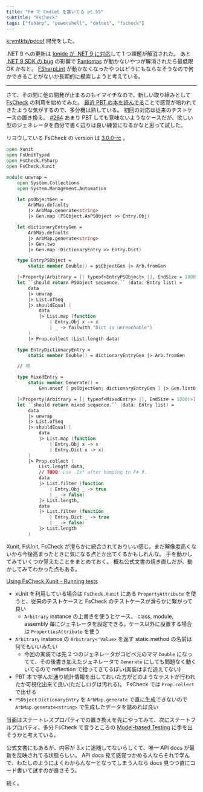 ```yaml
---
title: "F# で Cmdlet を書いてる pt.55"
subtitle: "FsCheck"
tags: ["fsharp", "powershell", "dotnet", "fscheck"]
---
```


[krymtkts/pocof](https://github.com/krymtkts/pocof) 開発をした。

.NET 9 への更新は [Ionide が .NET 9 に対応](https://github.com/ionide/ionide-vscode-fsharp/issues/2048)して 1 つ課題が解消された。
あと [.NET 9 SDK の bug](https://github.com/dotnet/sdk/issues/44838) の影響で [Fantomas](https://github.com/fsprojects/fantomas) が動かないやつが解消されたら最低限 OK かなと。
[FSharpLint](https://github.com/fsprojects/FSharpLint) が動かなくなったやつはどうにもならなそうなので何かできることがないか長期的に模索しようと考えている。

---

さて、その間に他の開発が止まるのもイマイチなので、新しい取り組みとして [FsCheck](https://fscheck.github.io/FsCheck/index.html) の利用を始めてみた。
[最近 PBT の本を読んでる](/booklogs/property-based-testing.html)ことで感覚が培われてきたような気がするので、多分機は熟している。
初回の対応は従来のテストケースの置き換え。 [#264](https://github.com/krymtkts/pocof/pull/264)
あまり PBT しても意味ないようなケースだが、欲しい型のジェネレータを自分で書く辺りは良い練習になるかなと思って試した。

リヨウしている FsCheck の version は [3.0.0-rc](https://www.nuget.org/packages/FsCheck/3.0.0-rc3) 。

```fsharp
open Xunit
open FsUnitTyped
open FsCheck.FSharp
open FsCheck.Xunit

module unwrap =
    open System.Collections
    open System.Management.Automation

    let psObjectGen =
        ArbMap.defaults
        |> ArbMap.generate<string>
        |> Gen.map (PSObject.AsPSObject >> Entry.Obj)

    let dictionaryEntryGen =
        ArbMap.defaults
        |> ArbMap.generate<string>
        |> Gen.two
        |> Gen.map (DictionaryEntry >> Entry.Dict)

    type EntryPSObject =
        static member Double() = psObjectGen |> Arb.fromGen

    [<Property(Arbitrary = [| typeof<EntryPSObject> |], EndSize = 1000)>]
    let ``should return PSObject sequence.`` (data: Entry list) =
        data
        |> unwrap
        |> List.ofSeq
        |> shouldEqual (
            data
            |> List.map (function
                | Entry.Obj x -> x
                | _ -> failwith "Dict is unreachable")
        )
        |> Prop.collect (List.length data)

    type EntryDictionaryEntry =
        static member Double() = dictionaryEntryGen |> Arb.fromGen

    // 略

    type MixedEntry =
        static member Generate() =
            Gen.oneof [ psObjectGen; dictionaryEntryGen ] |> Gen.listOf |> Arb.fromGen

    [<Property(Arbitrary = [| typeof<MixedEntry> |], EndSize = 1000)>]
    let ``should return mixed sequence.`` (data: Entry list) =
        data
        |> unwrap
        |> List.ofSeq
        |> shouldEqual (
            data
            |> List.map (function
                | Entry.Obj x -> x
                | Entry.Dict x -> x)
        )
        |> Prop.collect (
            List.length data,
            // TODO: use .Is* after bumping to F# 9.
            data
            |> List.filter (function
                | Entry.Obj _ -> true
                | _ -> false)
            |> List.length,
            data
            |> List.filter (function
                | Entry.Dict _ -> true
                | _ -> false)
            |> List.length
        )
```

Xunit, FsUnit, FsCheck が滑らかに統合されておりいい感じ。まだ解像度高くないから今後高まったときに気になる点とか出てくるかもしれんな。
手を動かしてみていくつか覚えたことをまとめておく。
概ね公式文書の焼き直しだが、動かしてみてわかった点もある。

[Using FsCheck.Xunit - Running tests](https://fscheck.github.io/FsCheck/RunningTests.html#Using-FsCheck-Xunit)

- xUnit を利用している場合は `FsCheck.Xunit` にある `PropertyAttribute` を使うと、従来のテストケースと FsCheck のテストケースが滑らかに繋がって良い
  - `Arbitrary` instance の上書きを使うとケース、 class, module, assembly 毎にジェネレータを設定できる。ケース以外に設置する場合は `PropertiesAttribute` を使う
- `Arbitrary` instance の `Arbitrary<'Value>` を返す static method の名前は何でもいいみたい
  - 今回の実装では先 2 つのジェネレータがコピペ元のママ `Double` になってて、その後書き加えたジェネレータで `Generate` にしても問題なく動くいてるので reflection で拾ってきてるぽい(実装はまだ追えてない)
- PBT 本で学んだ通り統計情報を出しておいた方がどのようなテストが行われたか可視化出来て良い(ただしログは汚れる)。 FsCheck では `Prop.collect` で出せる
- `PSObject` `DictionaryEntry` を `ArbMap.generate` で直に生成できないので `ArbMap.generate<string>` で生成したデータを詰めれば良い

当面はステートレスプロパティでの置き換えを先にやってみて、次にステートフルプロパティ、多分 FsCheck で言うところの [Model-based Testing](https://fscheck.github.io/FsCheck//StatefulTestingNew.html) に手を出そうかと考えている。

公式文書にもあるが、内容が 3.x に追随してないらしくて、唯一 API docs が最新を反映されてる状態らしい。 API docs 見て感覚つかめる人ならそれで学んで、わたしのようによくわからんなーとなってしまう人なら docs 見つつ直にコード書いて試すのが良さそう。

続く。
